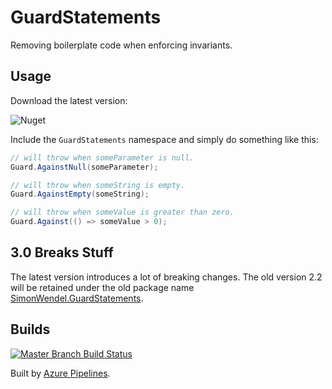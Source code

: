 # GuardStatements

Removing boilerplate code when enforcing invariants.

## Usage

Download the latest version:

![Nuget](https://img.shields.io/nuget/v/guardstatements?logo=nuget)

Include the ```GuardStatements``` namespace and simply do something like this:

```csharp
// will throw when someParameter is null.
Guard.AgainstNull(someParameter);

// will throw when someString is empty.
Guard.AgainstEmpty(someString);

// will throw when someValue is greater than zero.
Guard.Against(() => someValue > 0);
```

## 3.0 Breaks Stuff

The latest version introduces a lot of breaking changes. The old version 2.2 will be retained under the old package name [SimonWendel.GuardStatements][old-package].

[old-package]: https://www.nuget.org/packages/SimonWendel.GuardStatements

## Builds

[![Master Branch Build Status](https://dev.azure.com/simonwendel-public/builds/_apis/build/status/simonwendel.guard-statements?branchName=master)](https://dev.azure.com/simonwendel-public/builds/_build/latest?definitionId=7&branchName=master)

Built by [Azure Pipelines](https://dev.azure.com/simonwendel-public/builds/_build?definitionId=7&_a=summary).

